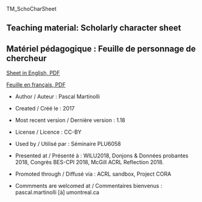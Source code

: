TM_SchoCharSheet
## Teaching material: Scholarly character sheet
## Matériel pédagogique : Feuille de personnage de chercheur

[Sheet in English, PDF](https://github.com/pmartinolli/TM_SchoCharSheet/blob/master/TM_SchoCharSheet-v1.18-en.pdf)

[Feuille en français, PDF](https://github.com/pmartinolli/TM_SchoCharSheet/blob/master/TM_SchoCharSheet-v1.18-fr.pdf)

* Author / Auteur : Pascal Martinolli

* Created / Créé le : 2017

* Most recent version / Dernière version : 1.18

* License / Licence : CC-BY

* Used by / Utilisé par  : Séminaire PLU6058

* Presented at / Présenté à : WILU2018, Donjons & Données probantes 2018, Congrès BES-CPI 2018, McGill ACRL Reflection 2018.

* Promoted through / Diffusé via : ACRL sandbox, Project CORA

* Commments are welcomed at / Commentaires bienvenus : pascal.martinolli [à] umontreal.ca

